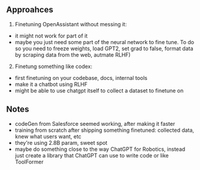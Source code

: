 ## Approahces
1. Finetuning OpenAssistant without messing it:
- it might not work for part of it
- maybe you just need some part of the neural network to fine tune. To do so you need to freeze weights, load GPT2, set grad to false, format data by scraping data from the web, autmate RLHF)

2. Finetung something like codex:
- first finetuning on your codebase, docs, internal tools
- make it a chatbot using RLHF
- might be able to use chatgpt itself to collect a dataset to finetune on

## Notes
- codeGen from Salesforce seemed working, after making it faster
- training from scratch after shipping something finetuned: collected data, knew what users want, etc
- they're using 2.8B param, sweet spot
- maybe do something close to the way ChatGPT for Robotics, instead just create a library that ChatGPT can use to write code or like ToolFormer